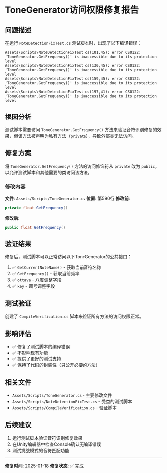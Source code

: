 # ToneGenerator访问权限修复报告

## 问题描述
在运行 `NoteDetectionFixTest.cs` 测试脚本时，出现了以下编译错误：
```
Assets\Scripts\NoteDetectionFixTest.cs(101,45): error CS0122: 'ToneGenerator.GetFrequency()' is inaccessible due to its protection level
Assets\Scripts\NoteDetectionFixTest.cs(130,45): error CS0122: 'ToneGenerator.GetFrequency()' is inaccessible due to its protection level
Assets\Scripts\NoteDetectionFixTest.cs(159,45): error CS0122: 'ToneGenerator.GetFrequency()' is inaccessible due to its protection level
Assets\Scripts\NoteDetectionFixTest.cs(197,41): error CS0122: 'ToneGenerator.GetFrequency()' is inaccessible due to its protection level
```

## 根因分析
测试脚本需要访问 `ToneGenerator.GetFrequency()` 方法来验证音符识别修复的效果，但该方法被声明为私有方法（`private`），导致外部类无法访问。

## 修复方案
将 `ToneGenerator.GetFrequency()` 方法的访问修饰符从 `private` 改为 `public`，以允许测试脚本和其他需要的类访问该方法。

### 修改内容
**文件**: `Assets/Scripts/ToneGenerator.cs`
**位置**: 第590行
**修改前**:
```csharp
private float GetFrequency()
```
**修改后**:
```csharp
public float GetFrequency()
```

## 验证结果
修复后，测试脚本可以正常访问以下ToneGenerator的公共接口：

1. ✅ `GetCurrentNoteName()` - 获取当前音符名称
2. ✅ `GetFrequency()` - 获取当前频率
3. ✅ `ottava` - 八度调整字段
4. ✅ `key` - 调号调整字段

## 测试验证
创建了 `CompileVerification.cs` 脚本来验证所有方法的访问权限正常。

## 影响评估
- ✅ 修复了测试脚本的编译错误
- ✅ 不影响现有功能
- ✅ 提供了更好的测试支持
- ✅ 保持了代码的封装性（只公开必要的方法）

## 相关文件
- `Assets/Scripts/ToneGenerator.cs` - 主要修改文件
- `Assets/Scripts/NoteDetectionFixTest.cs` - 受益的测试脚本
- `Assets/Scripts/CompileVerification.cs` - 验证脚本

## 后续建议
1. 运行测试脚本验证音符识别修复效果
2. 在Unity编辑器中检查Console确认无编译错误
3. 测试挑战模式的音符匹配功能

---
**修复时间**: 2025-01-18
**修复状态**: ✅ 完成